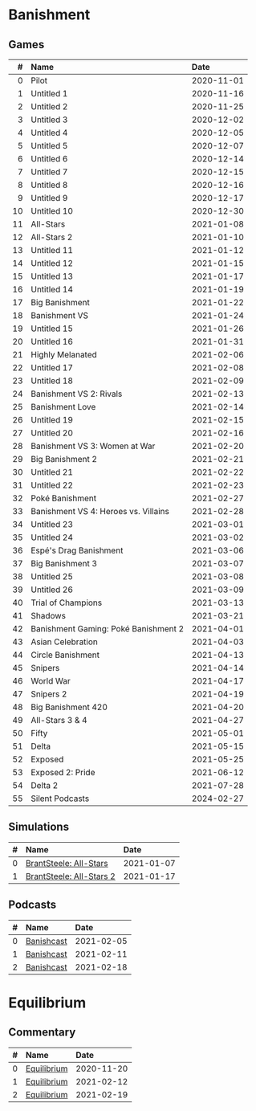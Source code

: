 # Banishment

## Games
| #  | Name                                 | Date       |
| --:|:------------------------------------ |:---------- |
| 0  | Pilot                                | 2020-11-01 |
| 1  | Untitled 1                           | 2020-11-16 |
| 2  | Untitled 2                           | 2020-11-25 |
| 3  | Untitled 3                           | 2020-12-02 |
| 4  | Untitled 4                           | 2020-12-05 |
| 5  | Untitled 5                           | 2020-12-07 |
| 6  | Untitled 6                           | 2020-12-14 |
| 7  | Untitled 7                           | 2020-12-15 |
| 8  | Untitled 8                           | 2020-12-16 |
| 9  | Untitled 9                           | 2020-12-17 |
| 10 | Untitled 10                          | 2020-12-30 |
| 11 | All-Stars                            | 2021-01-08 |
| 12 | All-Stars 2                          | 2021-01-10 |
| 13 | Untitled 11                          | 2021-01-12 |
| 14 | Untitled 12                          | 2021-01-15 |
| 15 | Untitled 13                          | 2021-01-17 |
| 16 | Untitled 14                          | 2021-01-19 |
| 17 | Big Banishment                       | 2021-01-22 |
| 18 | Banishment VS                        | 2021-01-24 |
| 19 | Untitled 15                          | 2021-01-26 |
| 20 | Untitled 16                          | 2021-01-31 |
| 21 | Highly Melanated                     | 2021-02-06 |
| 22 | Untitled 17                          | 2021-02-08 |
| 23 | Untitled 18                          | 2021-02-09 |
| 24 | Banishment VS 2: Rivals              | 2021-02-13 |
| 25 | Banishment Love                      | 2021-02-14 |
| 26 | Untitled 19                          | 2021-02-15 |
| 27 | Untitled 20                          | 2021-02-16 |
| 28 | Banishment VS 3: Women at War        | 2021-02-20 |
| 29 | Big Banishment 2                     | 2021-02-21 |
| 30 | Untitled 21                          | 2021-02-22 |
| 31 | Untitled 22                          | 2021-02-23 |
| 32 | Poké Banishment                      | 2021-02-27 |
| 33 | Banishment VS 4: Heroes vs. Villains | 2021-02-28 |
| 34 | Untitled 23                          | 2021-03-01 |
| 35 | Untitled 24                          | 2021-03-02 |
| 36 | Espé's Drag Banishment               | 2021-03-06 |
| 37 | Big Banishment 3                     | 2021-03-07 |
| 38 | Untitled 25                          | 2021-03-08 |
| 39 | Untitled 26                          | 2021-03-09 |
| 40 | Trial of Champions                   | 2021-03-13 |
| 41 | Shadows                              | 2021-03-21 |
| 42 | Banishment Gaming: Poké Banishment 2 | 2021-04-01 |
| 43 | Asian Celebration                    | 2021-04-03 |
| 44 | Circle Banishment                    | 2021-04-13 |
| 45 | Snipers                              | 2021-04-14 |
| 46 | World War                            | 2021-04-17 |
| 47 | Snipers 2                            | 2021-04-19 |
| 48 | Big Banishment 420                   | 2021-04-20 |
| 49 | All-Stars 3 & 4                      | 2021-04-27 |
| 50 | Fifty                                | 2021-05-01 |
| 51 | Delta                                | 2021-05-15 |
| 52 | Exposed                              | 2021-05-25 |
| 53 | Exposed 2: Pride                     | 2021-06-12 |
| 54 | Delta 2                              | 2021-07-28 |
| 55 | Silent Podcasts                      | 2024-02-27 |

## Simulations
| #  | Name                                                                    | Date       |
| --:|:----------------------------------------------------------------------- |:---------- |
| 0  | [BrantSteele: All-Stars](https://www.youtube.com/watch?v=8rKurI40FSU)   | 2021-01-07 |
| 1  | [BrantSteele: All-Stars 2](https://www.youtube.com/watch?v=V31GGxRSbFg) | 2021-01-17 |

## Podcasts
| #  | Name                                                      | Date       |
| --:|:--------------------------------------------------------- |:---------- |
| 0  | [Banishcast](https://www.youtube.com/watch?v=FYNjIt3NQGY) | 2021-02-05 |
| 1  | [Banishcast](https://www.youtube.com/watch?v=Q37zDVQsfIA) | 2021-02-11 |
| 2  | [Banishcast](https://www.youtube.com/watch?v=mW51lo54oPE) | 2021-02-18 |

# Equilibrium

## Commentary
| #  | Name                                                       | Date       |
| --:|:---------------------------------------------------------- |:---------- |
| 0  | [Equilibrium](https://www.youtube.com/watch?v=4nV86RmIu0E) | 2020-11-20 |
| 1  | [Equilibrium](https://www.youtube.com/watch?v=ElkYtEmbu-k) | 2021-02-12 |
| 2  | [Equilibrium](https://www.youtube.com/watch?v=HwE5ZtNzZaA) | 2021-02-19 |
